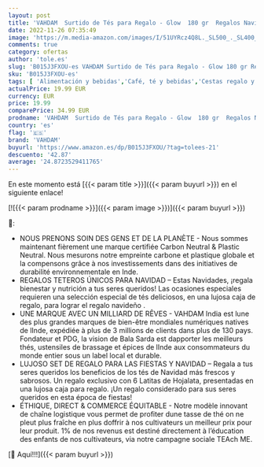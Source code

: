 ```yaml
---
layout: post
title: 'VAHDAM  Surtido de Tés para Regalo - Glow  180 gr  Regalos Navidad - 6 Tés | Caja Infusiones Regalo Navidad | Regalos Navidad Mujer y Hombre | Ideas de Cajas Regalo Navidad  Set Tetero para Regalo'
date: 2022-11-26 07:35:49
image: 'https://m.media-amazon.com/images/I/51UYRcz4Q8L._SL500_._SL400_.jpg'
comments: true
category: ofertas
author: 'tole.es'
slug: 'B015J3FXOU-es VAHDAM Surtido de Tés para Regalo - Glow 180 gr Regalos...'
sku: 'B015J3FXOU-es'
tags: [ 'Alimentación y bebidas','Café, té y bebidas','Cestas regalo y regalos gourmet','Regalos para los aficionados al té','Té','navidad','vahdam','🇪🇸', ]
actualPrice: 19.99 EUR
currency: EUR
price: 19.99
comparePrice: 34.99 EUR
prodname: 'VAHDAM  Surtido de Tés para Regalo - Glow  180 gr  Regalos Navidad - 6 Tés | Caja Infusiones Regalo Navidad | Regalos Navidad Mujer y Hombre | Ideas de Cajas Regalo Navidad  Set Tetero para Regalo'
country: 'es'
flag: '🇪🇸'
brand: 'VAHDAM'
buyurl: 'https://www.amazon.es/dp/B015J3FXOU/?tag=tolees-21'
descuento: '42.87'
average: '24.8723529411765'
---
```


En este momento está [{{< param title >}}]({{< param buyurl >}}) en el siguiente enlace!

[![{{< param prodname >}}]({{< param image >}})]({{< param buyurl >}})

🔎:

- NOUS PRENONS SOIN DES GENS ET DE LA PLANÈTE - Nous sommes maintenant fièrement une marque certifiée Carbon Neutral & Plastic Neutral. Nous mesurons notre empreinte carbone et plastique globale et la compensons grâce à nos investissements dans des initiatives de durabilité environnementale en Inde.
- REGALOS TETEROS ÚNICOS PARA NAVIDAD – Estas Navidades, ¡regala bienestar y nutrición a tus seres queridos! Las ocasiones especiales requieren una selección especial de tés deliciosos, en una lujosa caja de regalo, para lograr el regalo navideño .
- UNE MARQUE AVEC UN MILLIARD DE RÊVES - VAHDAM India est lune des plus grandes marques de bien-être mondiales numériques natives de lInde, expédiée à plus de 3 millions de clients dans plus de 130 pays. Fondateur et PDG, la vision de Bala Sarda est dapporter les meilleurs thés, ustensiles de brassage et épices de lInde aux consommateurs du monde entier sous un label local et durable.
- LUJOSO SET DE REGALO PARA LAS FIESTAS Y NAVIDAD – Regala a tus seres queridos los beneficios de los tés de Navidad más frescos y sabrosos. Un regalo exclusivo con 6 Latitas de Hojalata, presentadas en una lujosa caja para regalo. ¡Un regalo considerado para sus seres queridos en esta época de fiestas!
- ÉTHIQUE, DIRECT & COMMERCE ÉQUITABLE - Notre modèle innovant de chaîne logistique vous permet de profiter dune tasse de thé on ne pleut plus fraîche en plus doffrir à nos cultivateurs un meilleur prix pour leur produit. 1% de nos revenus est destiné directement à l’éducation des enfants de nos cultivateurs, via notre campagne sociale TEAch ME.

[🛒 Aquí!!!]({{< param buyurl >}})
